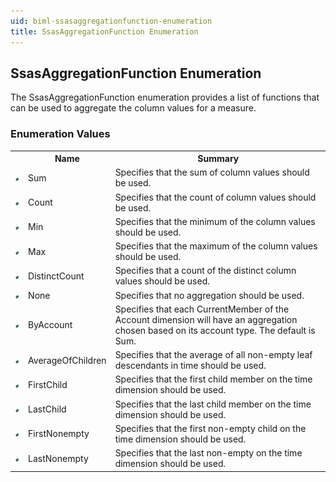```yaml
---
uid: biml-ssasaggregationfunction-enumeration
title: SsasAggregationFunction Enumeration
---
```


## SsasAggregationFunction Enumeration

<div class="LanguageSummary"><div class ="SummaryItem">The SsasAggregationFunction enumeration provides a list of functions that can be used to aggregate the column values for a measure.</div></div>
<div class="EnumValueGroup">

### Enumeration Values

<table id="EnumValue" class="MemberList"><tbody><tr><th class="MemberTypeIconColumnHeader">&nbsp;</th><th class="MemberNameColumnHeader">Name</th><th class="MemberSummaryColumnHeader">Summary</th></tr><tr class="cd0"><td align="center" class="MemberTypeIcon"><img src="enumValue.png"></img></td><td class="MemberName">Sum</td><td class="MemberSummary"><div class ="SummaryItem">Specifies that the sum of column values should be used.</div></td></tr><tr class="cd1"><td align="center" class="MemberTypeIcon"><img src="enumValue.png"></img></td><td class="MemberName">Count</td><td class="MemberSummary"><div class ="SummaryItem">Specifies that the count of column values should be used.</div></td></tr><tr class="cd0"><td align="center" class="MemberTypeIcon"><img src="enumValue.png"></img></td><td class="MemberName">Min</td><td class="MemberSummary"><div class ="SummaryItem">Specifies that the minimum of the column values should be used.</div></td></tr><tr class="cd1"><td align="center" class="MemberTypeIcon"><img src="enumValue.png"></img></td><td class="MemberName">Max</td><td class="MemberSummary"><div class ="SummaryItem">Specifies that the maximum of the column values should be used.</div></td></tr><tr class="cd0"><td align="center" class="MemberTypeIcon"><img src="enumValue.png"></img></td><td class="MemberName">DistinctCount</td><td class="MemberSummary"><div class ="SummaryItem">Specifies that a count of the distinct column values should be used.</div></td></tr><tr class="cd1"><td align="center" class="MemberTypeIcon"><img src="enumValue.png"></img></td><td class="MemberName">None</td><td class="MemberSummary"><div class ="SummaryItem">Specifies that no aggregation should be used.</div></td></tr><tr class="cd0"><td align="center" class="MemberTypeIcon"><img src="enumValue.png"></img></td><td class="MemberName">ByAccount</td><td class="MemberSummary"><div class ="SummaryItem">Specifies that each CurrentMember of the Account dimension will have an aggregation chosen based on its account type.  The default is Sum.</div></td></tr><tr class="cd1"><td align="center" class="MemberTypeIcon"><img src="enumValue.png"></img></td><td class="MemberName">AverageOfChildren</td><td class="MemberSummary"><div class ="SummaryItem">Specifies that the average of all non-empty leaf descendants in time should be used.</div></td></tr><tr class="cd0"><td align="center" class="MemberTypeIcon"><img src="enumValue.png"></img></td><td class="MemberName">FirstChild</td><td class="MemberSummary"><div class ="SummaryItem">Specifies that the first child member on the time dimension should be used.</div></td></tr><tr class="cd1"><td align="center" class="MemberTypeIcon"><img src="enumValue.png"></img></td><td class="MemberName">LastChild</td><td class="MemberSummary"><div class ="SummaryItem">Specifies that the last child member on the time dimension should be used.</div></td></tr><tr class="cd0"><td align="center" class="MemberTypeIcon"><img src="enumValue.png"></img></td><td class="MemberName">FirstNonempty</td><td class="MemberSummary"><div class ="SummaryItem">Specifies that the first non-empty child on the time dimension should be used.</div></td></tr><tr class="cd1"><td align="center" class="MemberTypeIcon"><img src="enumValue.png"></img></td><td class="MemberName">LastNonempty</td><td class="MemberSummary"><div class ="SummaryItem">Specifies that the last non-empty on the time dimension should be used.</div></td></tr></tbody></table>
</div>